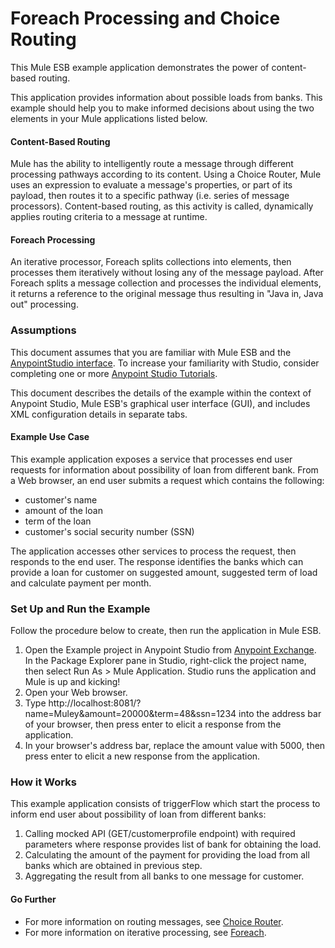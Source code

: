 # Foreach Processing and Choice Routing

This Mule ESB example application demonstrates the power of content-based routing.

This application provides information about possible loads from banks. This example should help you to make informed decisions about using the two elements in your Mule applications listed below. 

#### Content-Based Routing ####

Mule has the ability to intelligently route a message through different processing pathways according to its content. Using a Choice Router, Mule uses an expression to evaluate a message's properties, or part of its payload, then routes it to a specific pathway (i.e. series of message processors). Content-based routing, as this activity is called, dynamically applies routing criteria to a message at runtime.

#### Foreach Processing ####

An iterative processor, Foreach splits collections into elements, then processes them iteratively without losing any of the message payload. After Foreach splits a message collection and processes the individual elements, it returns a reference to the original message thus resulting in "Java in, Java out" processing.

### Assumptions ###

This document assumes that you are familiar with Mule ESB and the [AnypointStudio interface](http://www.mulesoft.org/documentation/display/current/Anypoint+Studio+Essentials). To increase your familiarity with Studio, consider completing one or more [Anypoint Studio Tutorials](http://www.mulesoft.org/documentation/display/current/Basic+Studio+Tutorial).

This document describes the details of the example within the context of Anypoint Studio, Mule ESB's graphical user interface (GUI), and includes XML configuration details in separate tabs.

#### Example Use Case ####

This example application exposes a service that processes end user requests for information about possibility of loan from different bank. From a Web browser, an end user submits a request which contains the following:

- customer's name
- amount of the loan
- term of the loan
- customer's social security number (SSN)

The application accesses other services to process the request, then responds to the end user. The response identifies the banks which can provide a loan for customer on suggested amount, suggested term of load and calculate payment per month.

### Set Up and Run the Example ###

Follow the procedure below to create, then run the application in Mule ESB.

1. Open the Example project in Anypoint Studio from [Anypoint Exchange](http://www.mulesoft.org/documentation/display/current/Anypoint+Exchange). In the Package Explorer pane in Studio, right-click the project name, then select Run As > Mule Application. Studio runs the application and Mule is up and kicking!
1. Open your Web browser.
1. Type http://localhost:8081/?name=Muley&amount=20000&term=48&ssn=1234 into the address bar of your browser, then press enter to elicit a response from the application. 
2. In your browser's address bar, replace the amount value with 5000, then press enter to elicit a new response from the application. 

### How it Works 

This example application consists of triggerFlow which start the process to inform end user about possibility of loan from different banks:
1. Calling mocked API (GET/customerprofile endpoint) with required parameters where response provides list of bank for obtaining the load.
2. Calculating the amount of the payment for providing the load from all banks which are obtained in previous step.
3. Aggregating the result from all banks to one message for customer.    
    

#### Go Further ####

- For more information on routing messages, see [Choice Router](http://www.mulesoft.org/documentation/display/current/Choice+Flow+Control+Reference).
- For more information on iterative processing, see [Foreach](http://www.mulesoft.org/documentation/display/current/Foreach).
